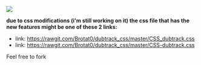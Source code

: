 ![](http://i.imgur.com/qQJRqvA.png)

**due to css modifications (i'm still working on it) the css file that has the new features might be one of these 2 links:**

* link: https://rawgit.com/Brotat0/dubtrack_css/master/CSS_dubtrack.css
* link: https://rawgit.com/Brotat0/dubtrack_css/master/CSS-dubtrack.css



Feel free to fork
